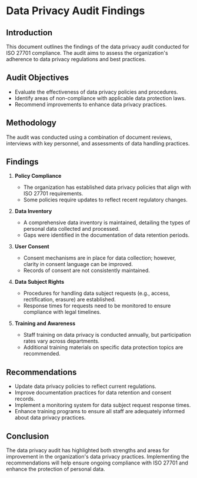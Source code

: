 # Data Privacy Audit Findings

## Introduction
This document outlines the findings of the data privacy audit conducted for ISO 27701 compliance. The audit aims to assess the organization's adherence to data privacy regulations and best practices.

## Audit Objectives
- Evaluate the effectiveness of data privacy policies and procedures.
- Identify areas of non-compliance with applicable data protection laws.
- Recommend improvements to enhance data privacy practices.

## Methodology
The audit was conducted using a combination of document reviews, interviews with key personnel, and assessments of data handling practices.

## Findings
1. **Policy Compliance**
   - The organization has established data privacy policies that align with ISO 27701 requirements.
   - Some policies require updates to reflect recent regulatory changes.

2. **Data Inventory**
   - A comprehensive data inventory is maintained, detailing the types of personal data collected and processed.
   - Gaps were identified in the documentation of data retention periods.

3. **User Consent**
   - Consent mechanisms are in place for data collection; however, clarity in consent language can be improved.
   - Records of consent are not consistently maintained.

4. **Data Subject Rights**
   - Procedures for handling data subject requests (e.g., access, rectification, erasure) are established.
   - Response times for requests need to be monitored to ensure compliance with legal timelines.

5. **Training and Awareness**
   - Staff training on data privacy is conducted annually, but participation rates vary across departments.
   - Additional training materials on specific data protection topics are recommended.

## Recommendations
- Update data privacy policies to reflect current regulations.
- Improve documentation practices for data retention and consent records.
- Implement a monitoring system for data subject request response times.
- Enhance training programs to ensure all staff are adequately informed about data privacy practices.

## Conclusion
The data privacy audit has highlighted both strengths and areas for improvement in the organization's data privacy practices. Implementing the recommendations will help ensure ongoing compliance with ISO 27701 and enhance the protection of personal data.